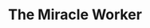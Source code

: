 ---
title: The Miracle Worker
year: 1967
opening_date: 1967-02-24
closing_date: 1967-03-04
layout: productions
image:
image_caption:
image_credit:
playbill:
category:
Theatre: Theatre Jacksonville
Venue: Little Theatre
cast:
  A Doctor: Shane Hummel
  Kate: Thelma Mayeron
  Keller: Lowell King
  Helen: Pamela Nearhoof
  Martha: Kathleen Smith
  Percy: David Witten
  Anut Ev: Lyn Lazarus
  James: Tappan King
  Anagnos: George Large
  Annie Sullivan: Judith Jett
  Viney: Norma Burke
  Blind Girl: 
    - Polly Witten
    - Margaret O'Dwyer
    - Jill Stephens
    - Mary Brown
    - Thyra Wellman
    - Roxanne Jinright
    - Allison Karrer
    - Zelda Bettman

crew:
  Director: George Ballis
  Scenic Design: Larry Riddle
  Stage Manager: 
    - Terry McIntyre
    - Gil Gimbel
  Costumes: 
    - Gwen Nearhoof
    - Mary Frances Thornhill
    - Gert Berman
    - Gwyda Agnew
  Properties: 
    - Thelma Baker
    - Gladys Witten
    - Mary Frances Thornhill
    - Bonnie Grossman
    - Donna Suslak
    - Judy Pryor
    - Sara Jo Berman
  Make-up: 
    - Marcy Massaniso
    - Marshall Grauer
  Sound: 
    - Helen Roberts
    - Maria Alaracon
    - Marshall Grauer
  Lighting: 
    - Peggy Miller
    - Walter Quattlebaum
    - Al Gimbel
  Follow Spot: 
    - Nancy Keller
    - Ellen Black
  Scenery: 
    - Hal Nearhoof
    - Al Gimbel
    - Walter Quattlebaum
    - Charles Vance
    - Sara Jo Berman
    - David Witten
    - Paul Galloway
  Jean Goodman: Jean Goodman.
external_links:
---